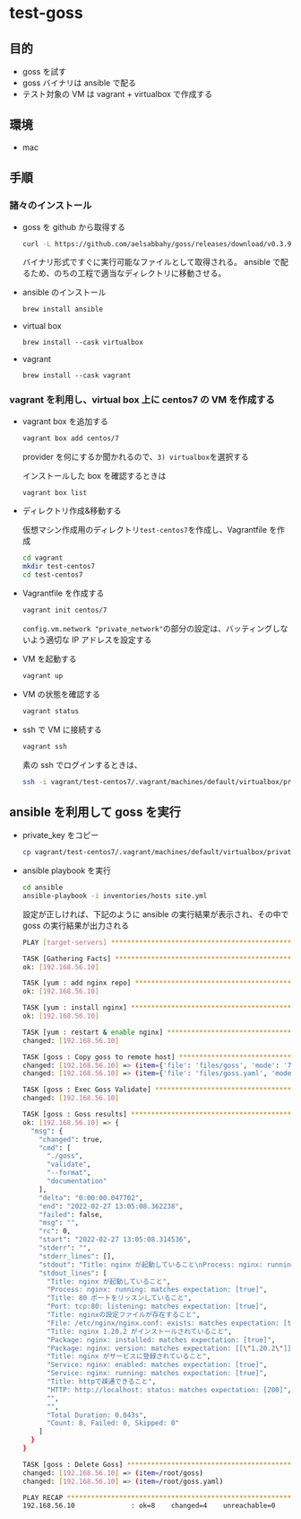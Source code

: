 # test-goss

## 目的

- goss を試す
- goss バイナリは ansible で配る
- テスト対象の VM は vagrant + virtualbox で作成する

## 環境

- mac

## 手順

### 諸々のインストール

- goss を github から取得する

  ```bash
  curl -L https://github.com/aelsabbahy/goss/releases/download/v0.3.9/goss-linux-amd64 -o goss
  ```

  バイナリ形式ですぐに実行可能なファイルとして取得される。
  ansible で配るため、のちの工程で適当なディレクトリに移動させる。

- ansible のインストール

  ```terminal
  brew install ansible
  ```

- virtual box

  ```terminal
  brew install --cask virtualbox
  ```

- vagrant

  ```terminal
  brew install --cask vagrant
  ```

### vagrant を利用し、virtual box 上に centos7 の VM を作成する

- vagrant box を追加する

  ```bash
  vagrant box add centos/7
  ```

  provider を何にするか聞かれるので、`3) virtualbox`を選択する

  インストールした box を確認するときは

  ```bash
  vagrant box list
  ```

- ディレクトリ作成&移動する

  仮想マシン作成用のディレクトリ`test-centos7`を作成し、Vagrantfile を作成

  ```bash
  cd vagrant
  mkdir test-centos7
  cd test-centos7
  ```

- Vagrantfile を作成する

  ```bash
  vagrant init centos/7
  ```

  `config.vm.network "private_network"`の部分の設定は、バッティングしないよう適切な IP アドレスを設定する

- VM を起動する

  ```bash
  vagrant up
  ```

- VM の状態を確認する

  ```bash
  vagrant status
  ```

- ssh で VM に接続する

  ```bash
  vagrant ssh
  ```

  素の ssh でログインするときは、

  ```bash
  ssh -i vagrant/test-centos7/.vagrant/machines/default/virtualbox/private_key vagrant@192.168.56.10
  ```

## ansible を利用して goss を実行

- private_key をコピー

  ```bash
  cp vagrant/test-centos7/.vagrant/machines/default/virtualbox/private_key ansible/inventories/
  ```

- ansible playbook を実行

  ```bash
  cd ansible
  ansible-playbook -i inventories/hosts site.yml
  ```

  設定が正しければ、下記のように ansible の実行結果が表示され、その中で goss の実行結果が出力される

  ```bash
  PLAY [target-servers] **********************************************************************************************************

  TASK [Gathering Facts] *********************************************************************************************************
  ok: [192.168.56.10]

  TASK [yum : add nginx repo] ****************************************************************************************************
  ok: [192.168.56.10]

  TASK [yum : install nginx] *****************************************************************************************************
  ok: [192.168.56.10]

  TASK [yum : restart & enable nginx] ********************************************************************************************
  changed: [192.168.56.10]

  TASK [goss : Copy goss to remote host] *****************************************************************************************
  changed: [192.168.56.10] => (item={'file': 'files/goss', 'mode': '751'})
  changed: [192.168.56.10] => (item={'file': 'files/goss.yaml', 'mode': '666'})

  TASK [goss : Exec Goss Validate] ***********************************************************************************************
  changed: [192.168.56.10]

  TASK [goss : Goss results] *****************************************************************************************************
  ok: [192.168.56.10] => {
    "msg": {
      "changed": true,
      "cmd": [
        "./goss",
        "validate",
        "--format",
        "documentation"
      ],
      "delta": "0:00:00.047702",
      "end": "2022-02-27 13:05:08.362238",
      "failed": false,
      "msg": "",
      "rc": 0,
      "start": "2022-02-27 13:05:08.314536",
      "stderr": "",
      "stderr_lines": [],
      "stdout": "Title: nginx が起動していること\nProcess: nginx: running: matches expectation: [true]\nTitle: 80 ポートをリッスンしていること\nPort: tcp:80: listening: matches expectation: [true]\nTitle: nginxの設定ファイルが存在すること\nFile: /etc/nginx/nginx.conf: exists: matches expectation: [true]\nTitle: nginx 1.20.2 がインストールされていること\nPackage: nginx: installed: matches expectation: [true]\nPackage: nginx: version: matches expectation: [[\"1.20.2\"]]\nTitle: nginx がサービスに登録されていること\nService: nginx: enabled: matches expectation: [true]\nService: nginx: running: matches expectation: [true]\nTitle: httpで疎通できること\nHTTP: http://localhost: status: matches expectation: [200]\n\n\nTotal Duration: 0.043s\nCount: 8, Failed: 0, Skipped: 0",
      "stdout_lines": [
        "Title: nginx が起動していること",
        "Process: nginx: running: matches expectation: [true]",
        "Title: 80 ポートをリッスンしていること",
        "Port: tcp:80: listening: matches expectation: [true]",
        "Title: nginxの設定ファイルが存在すること",
        "File: /etc/nginx/nginx.conf: exists: matches expectation: [true]",
        "Title: nginx 1.20.2 がインストールされていること",
        "Package: nginx: installed: matches expectation: [true]",
        "Package: nginx: version: matches expectation: [[\"1.20.2\"]]",
        "Title: nginx がサービスに登録されていること",
        "Service: nginx: enabled: matches expectation: [true]",
        "Service: nginx: running: matches expectation: [true]",
        "Title: httpで疎通できること",
        "HTTP: http://localhost: status: matches expectation: [200]",
        "",
        "",
        "Total Duration: 0.043s",
        "Count: 8, Failed: 0, Skipped: 0"
      ]
    }
  }

  TASK [goss : Delete Goss] ******************************************************************************************************
  changed: [192.168.56.10] => (item=/root/goss)
  changed: [192.168.56.10] => (item=/root/goss.yaml)

  PLAY RECAP *********************************************************************************************************************
  192.168.56.10              : ok=8    changed=4    unreachable=0    failed=0    skipped=0    rescued=0    ignored=0
  ```
